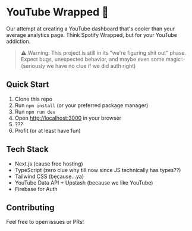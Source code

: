 # YouTube Wrapped 🎥

Our attempt at creating a YouTube dashboard that's cooler than your average analytics page. Think Spotify Wrapped, but for your YouTube addiction.

> ⚠️ Warning: This project is still in its "we're figuring shit out" phase. Expect bugs, unexpected behavior, and maybe even some magic✨ (seriously we have no clue if we did auth right)

## Quick Start

1. Clone this repo
2. Run `npm install` (or your preferred package manager)
3. Run `npm run dev`
4. Open [http://localhost:3000](http://localhost:3000) in your browser
5. ???
6. Profit (or at least have fun)

## Tech Stack

- Next.js (cause free hosting)
- TypeScript (zero clue why till now since JS technically has types??)
- Tailwind CSS (because...ya)
- YouTube Data API + Upstash (because we like YouTube)
- Firebase for Auth

## Contributing

Feel free to open issues or PRs!
